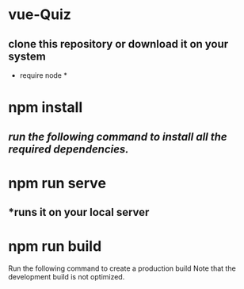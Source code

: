 # vue-Quiz
clone this repository or download it on your system
------------------------------------------------------------------------------------------------------------------------------------------
* require node *
# npm install

   *run the following  command to install all the required dependencies.*
------------------------------------------------------------------------------------------------------------------------------------------
# npm run serve

   *runs it on your local server
------------------------------------------------------------------------------------------------------------------------------------------
# npm run build

Run the following command to create a production build
Note that the development build is not optimized.
